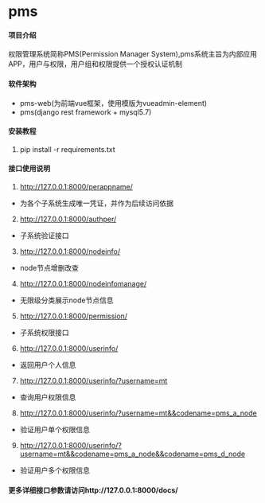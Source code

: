 # pms

#### 项目介绍
权限管理系统简称PMS(Permission Manager System),pms系统主旨为内部应用APP，用户与权限，用户组和权限提供一个授权认证机制

#### 软件架构
- pms-web(为前端vue框架，使用模版为vueadmin-element)
- pms(django rest framework + mysql5.7)

#### 安装教程

1. pip install -r requirements.txt

#### 接口使用说明

1. http://127.0.0.1:8000/perappname/
  - 为各个子系统生成唯一凭证，并作为后续访问依据
2. http://127.0.0.1:8000/authper/
  - 子系统验证接口
3. http://127.0.0.1:8000/nodeinfo/
  - node节点增删改查
4. http://127.0.0.1:8000/nodeinfomanage/
  - 无限级分类展示node节点信息
5. http://127.0.0.1:8000/permission/
  - 子系统权限接口
6. http://127.0.0.1:8000/userinfo/
  - 返回用户个人信息
7. http://127.0.0.1:8000/userinfo/?username=mt
  - 查询用户权限信息
8. http://127.0.0.1:8000/userinfo/?username=mt&&codename=pms_a_node
  - 验证用户单个权限信息
9. http://127.0.0.1:8000/userinfo/?username=mt&&codename=pms_a_node&&codename=pms_d_node
  - 验证用户多个权限信息

#### 更多详细接口参数请访问http://127.0.0.1:8000/docs/

